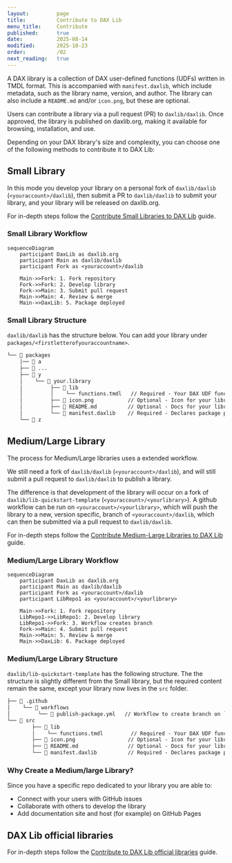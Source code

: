 ```yaml
---
layout:         page
title:          Contribute to DAX Lib
menu_title:     Contribute
published:      true
date:           2025-08-14
modified:       2025-10-23
order:          /02
next_reading:   true
---
```


A DAX library is a collection of DAX user-defined functions (UDFs) written in TMDL format. This is accompanied with `manifest.daxlib`, which include metadata, such as the library name, version, and author. The library can also include a `README.md` and/or `icon.png`, but these are optional.

Users can contribute a library via a pull request (PR) to `daxlib/daxlib`. Once approved, the library is published on daxlib.org, making it available for browsing, installation, and use.

Depending on your DAX library's size and complexity, you can choose one of the following methods to contribute it to DAX Lib:

## Small Library

In this mode you develop your library on a personal fork of `daxlib/daxlib` (`<youraccount>/daxlib`), then submit a PR to `daxlib/daxlib` to submit your library, and your library will be released on daxlib.org. 

For in-depth steps follow the [Contribute Small Libraries to DAX Lib](fork-daxlib.md) guide.

### Small Library Workflow

```mermaid
sequenceDiagram
    participant DaxLib as daxlib.org
    participant Main as daxlib/daxlib
    participant Fork as <youraccount>/daxlib
    
    Main->>Fork: 1. Fork repository
    Fork->>Fork: 2. Develop library
    Fork->>Main: 3. Submit pull request
    Main->>Main: 4. Review & merge
    Main->>DaxLib: 5. Package deployed
```

### Small Library Structure

`daxlib/daxlib` has the structure below. You can add your library under `packages/<firstletterofyouraccountname>`.

```txt
└── 📁 packages
    |── 📁 a   
    ├── 📁 ...
    ├── 📁 y
    │    └── 📁 your.library
    │         ├── 📁 lib
    │         │    └── functions.tmdl   // Required - Your DAX UDF functions 
    │         ├── 📄 icon.png           // Optional - Icon for your library
    │         ├── 📄 README.md          // Optional - Docs for your library
    │         └── 📄 manifest.daxlib    // Required - Declares package properties
    └── 📁 z
```

## Medium/Large Library

The process for Medium/Large libraries uses a extended workflow.

We still need a fork of `daxlib/daxlib` (`<youraccount>/daxlib`), and will still submit a pull request to `daxlib/daxlib` to publish a library.

The difference is that development of the library will occur on a fork of `daxlib/lib-quickstart-template` (`<youraccount>/<yourlibrary>`). A github workflow can be run on `<youraccount>/<yourlibrary>`, which will push the library to a new, version specific, branch of `<youraccount>/daxlib`, which can then be submitted via a pull request to `daxlib/daxlib`.

For in-depth steps follow the [Contribute Medium-Large Libraries to DAX Lib](github-repo.md) guide.

### Medium/Large Library Workflow

```mermaid
sequenceDiagram
    participant DaxLib as daxlib.org
    participant Main as daxlib/daxlib
    participant Fork as <youraccount>/daxlib
    participant LibRepo1 as <youraccount>/<yourlibrary>
    
    Main->>Fork: 1. Fork repository
    LibRepo1->>LibRepo1: 2. Develop library
    LibRepo1->>Fork: 3. Workflow creates branch
    Fork->>Main: 4. Submit pull request
    Main->>Main: 5. Review & merge
    Main->>DaxLib: 6. Package deployed
```

### Medium/Large Library Structure

`daxlib/lib-quickstart-template` has the following structure. The the structure is slightly different from the Small library, but the required content remain the same, except your library now lives in the `src` folder.

```txt
├── 📁 .github
│    └── 📁 workflows
│         └── 📄 publish-package.yml   // Workflow to create branch on `<youraccount>/daxlib` with your library version
└── 📁 src
        ├── 📁 lib
        │    └── functions.tmdl         // Required - Your DAX UDF functions
        ├── 📄 icon.png                 // Optional - Icon for your library
        ├── 📄 README.md                // Optional - Docs for your library
        └── 📄 manifest.daxlib          // Required - Declares package properties
```

### Why Create a Medium/large Library?

Since you have a specific repo dedicated to your library you are able to:

- Connect with your users with GitHub issues
- Collaborate with others to develop the library
- Add documentation site and host (for example) on GitHub Pages

## DAX Lib official libraries

For in-depth steps follow the [Contribute to DAX Lib official libraries](daxlib-libraries.md) guide.
